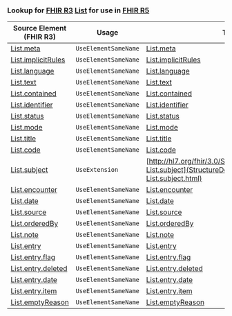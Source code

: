 ### Lookup for [FHIR R3](https://hl7.org/fhir/STU3/) [List](https://hl7.org/fhir/STU3/List.html) for use in [FHIR R5](https://hl7.org/fhir/R5/)

| Source Element (FHIR R3) | Usage | Target |
| -------------- | ----- | ------ |
| [List.meta](https://hl7.org/fhir/STU3/List.html#resource) | `UseElementSameName` | [List.meta](https://hl7.org/fhir/R5/List.html#resource) |
| [List.implicitRules](https://hl7.org/fhir/STU3/List.html#resource) | `UseElementSameName` | [List.implicitRules](https://hl7.org/fhir/R5/List.html#resource) |
| [List.language](https://hl7.org/fhir/STU3/List.html#resource) | `UseElementSameName` | [List.language](https://hl7.org/fhir/R5/List.html#resource) |
| [List.text](https://hl7.org/fhir/STU3/List.html#resource) | `UseElementSameName` | [List.text](https://hl7.org/fhir/R5/List.html#resource) |
| [List.contained](https://hl7.org/fhir/STU3/List.html#resource) | `UseElementSameName` | [List.contained](https://hl7.org/fhir/R5/List.html#resource) |
| [List.identifier](https://hl7.org/fhir/STU3/List.html#resource) | `UseElementSameName` | [List.identifier](https://hl7.org/fhir/R5/List.html#resource) |
| [List.status](https://hl7.org/fhir/STU3/List.html#resource) | `UseElementSameName` | [List.status](https://hl7.org/fhir/R5/List.html#resource) |
| [List.mode](https://hl7.org/fhir/STU3/List.html#resource) | `UseElementSameName` | [List.mode](https://hl7.org/fhir/R5/List.html#resource) |
| [List.title](https://hl7.org/fhir/STU3/List.html#resource) | `UseElementSameName` | [List.title](https://hl7.org/fhir/R5/List.html#resource) |
| [List.code](https://hl7.org/fhir/STU3/List.html#resource) | `UseElementSameName` | [List.code](https://hl7.org/fhir/R5/List.html#resource) |
| [List.subject](https://hl7.org/fhir/STU3/List.html#resource) | `UseExtension` | [http://hl7.org/fhir/3.0/StructureDefinition/extension-List.subject](StructureDefinition-ext-R3-List.subject.html) |
| [List.encounter](https://hl7.org/fhir/STU3/List.html#resource) | `UseElementSameName` | [List.encounter](https://hl7.org/fhir/R5/List.html#resource) |
| [List.date](https://hl7.org/fhir/STU3/List.html#resource) | `UseElementSameName` | [List.date](https://hl7.org/fhir/R5/List.html#resource) |
| [List.source](https://hl7.org/fhir/STU3/List.html#resource) | `UseElementSameName` | [List.source](https://hl7.org/fhir/R5/List.html#resource) |
| [List.orderedBy](https://hl7.org/fhir/STU3/List.html#resource) | `UseElementSameName` | [List.orderedBy](https://hl7.org/fhir/R5/List.html#resource) |
| [List.note](https://hl7.org/fhir/STU3/List.html#resource) | `UseElementSameName` | [List.note](https://hl7.org/fhir/R5/List.html#resource) |
| [List.entry](https://hl7.org/fhir/STU3/List.html#resource) | `UseElementSameName` | [List.entry](https://hl7.org/fhir/R5/List.html#resource) |
| [List.entry.flag](https://hl7.org/fhir/STU3/List.html#resource) | `UseElementSameName` | [List.entry.flag](https://hl7.org/fhir/R5/List.html#resource) |
| [List.entry.deleted](https://hl7.org/fhir/STU3/List.html#resource) | `UseElementSameName` | [List.entry.deleted](https://hl7.org/fhir/R5/List.html#resource) |
| [List.entry.date](https://hl7.org/fhir/STU3/List.html#resource) | `UseElementSameName` | [List.entry.date](https://hl7.org/fhir/R5/List.html#resource) |
| [List.entry.item](https://hl7.org/fhir/STU3/List.html#resource) | `UseElementSameName` | [List.entry.item](https://hl7.org/fhir/R5/List.html#resource) |
| [List.emptyReason](https://hl7.org/fhir/STU3/List.html#resource) | `UseElementSameName` | [List.emptyReason](https://hl7.org/fhir/R5/List.html#resource) |

